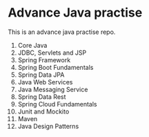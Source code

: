 # Advance Java practise

This is an advance java practise repo.
1. Core Java 
2. JDBC, Servlets and JSP
3. Spring Framework
4. Spring Boot Fundamentals
5. Spring Data JPA
6. Java Web Services
7. Java Messaging Service
8. Spring Data Rest
9. Spring Cloud Fundamentals
10. Junit and Mockito 
11. Maven 
12. Java Design Patterns
